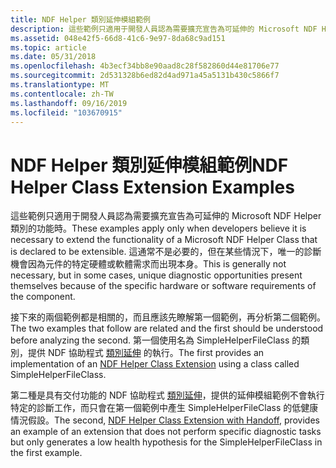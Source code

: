 ```yaml
---
title: NDF Helper 類別延伸模組範例
description: 這些範例只適用于開發人員認為需要擴充宣告為可延伸的 Microsoft NDF Helper 類別的功能時。
ms.assetid: 048e42f5-66d8-41c6-9e97-8da68c9ad151
ms.topic: article
ms.date: 05/31/2018
ms.openlocfilehash: 4b3ecf34bb8e90aad8c28f582860d44e81706e77
ms.sourcegitcommit: 2d531328b6ed82d4ad971a45a5131b430c5866f7
ms.translationtype: MT
ms.contentlocale: zh-TW
ms.lasthandoff: 09/16/2019
ms.locfileid: "103670915"
---
```

# <a name="ndf-helper-class-extension-examples"></a><span data-ttu-id="c1252-103">NDF Helper 類別延伸模組範例</span><span class="sxs-lookup"><span data-stu-id="c1252-103">NDF Helper Class Extension Examples</span></span>

<span data-ttu-id="c1252-104">這些範例只適用于開發人員認為需要擴充宣告為可延伸的 Microsoft NDF Helper 類別的功能時。</span><span class="sxs-lookup"><span data-stu-id="c1252-104">These examples apply only when developers believe it is necessary to extend the functionality of a Microsoft NDF Helper Class that is declared to be extensible.</span></span> <span data-ttu-id="c1252-105">這通常不是必要的，但在某些情況下，唯一的診斷機會因為元件的特定硬體或軟體需求而出現本身。</span><span class="sxs-lookup"><span data-stu-id="c1252-105">This is generally not necessary, but in some cases, unique diagnostic opportunities present themselves because of the specific hardware or software requirements of the component.</span></span>

<span data-ttu-id="c1252-106">接下來的兩個範例都是相關的，而且應該先瞭解第一個範例，再分析第二個範例。</span><span class="sxs-lookup"><span data-stu-id="c1252-106">The two examples that follow are related and the first should be understood before analyzing the second.</span></span> <span data-ttu-id="c1252-107">第一個使用名為 SimpleHelperFileClass 的類別，提供 NDF 協助程式 [類別延伸](ndf-helper-class-example.md) 的執行。</span><span class="sxs-lookup"><span data-stu-id="c1252-107">The first provides an implementation of an [NDF Helper Class Extension](ndf-helper-class-example.md) using a class called SimpleHelperFileClass.</span></span>

<span data-ttu-id="c1252-108">第二種是具有交付功能的 NDF 協助程式 [類別延伸](ndf-helper-class-example-with-handoff.md)，提供的延伸模組範例不會執行特定的診斷工作，而只會在第一個範例中產生 SimpleHelperFileClass 的低健康情況假設。</span><span class="sxs-lookup"><span data-stu-id="c1252-108">The second, [NDF Helper Class Extension with Handoff](ndf-helper-class-example-with-handoff.md), provides an example of an extension that does not perform specific diagnostic tasks but only generates a low health hypothesis for the SimpleHelperFileClass in the first example.</span></span>

 

 





